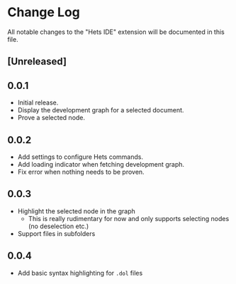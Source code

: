# Change Log

All notable changes to the "Hets IDE" extension will be documented in this file.


## [Unreleased]

## 0.0.1

* Initial release.
* Display the development graph for a selected document.
* Prove a selected node.

## 0.0.2

* Add settings to configure Hets commands.
* Add loading indicator when fetching development graph.
* Fix error when nothing needs to be proven.

## 0.0.3

* Highlight the selected node in the graph
    * This is really rudimentary for now and only supports selecting nodes (no deselection etc.)
* Support files in subfolders

## 0.0.4

* Add basic syntax highlighting for `.dol` files